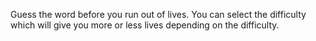 Guess the word before you run out of lives. You can select the difficulty which will give you more or less lives depending on the difficulty.
